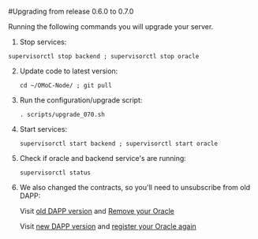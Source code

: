 #Upgrading from release 0.6.0 to 0.7.0

Running the following commands you will upgrade your server.


1. Stop services:

`supervisorctl stop backend ; supervisorctl stop oracle`
	
2. Update code to latest version:

	`cd ~/OMoC-Node/ ; git pull`

3. Run the configuration/upgrade script:

	`. scripts/upgrade_070.sh`

4. Start services:

	`supervisorctl start backend ; supervisorctl start oracle`

5. Check if oracle and backend service's are running:

	`supervisorctl status`

6. We also changed the contracts, so you'll need to unsubscribe from old DAPP:

	Visit [old DAPP version](https://oracles.testnet.moneyonchain.com/) and [Remove your Oracle](./removeOracle.html)

	Visit [new DAPP version](https://oracles.testnet.moneyonchain.com/) and [register your Oracle again](./step04.html)
